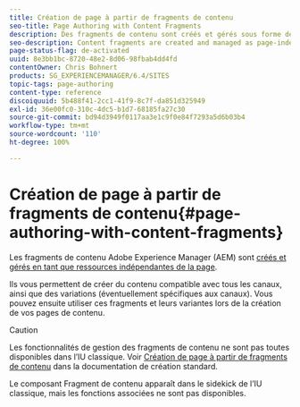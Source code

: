 ```yaml
---
title: Création de page à partir de fragments de contenu
seo-title: Page Authoring with Content Fragments
description: Des fragments de contenu sont créés et gérés sous forme de ressources indépendantes de la page. Ils vous permettent de créer du contenu compatible avec tous les canaux, ainsi que des variations.
seo-description: Content fragments are created and managed as page-independent assets. They allow you to create channel-neutral content, together with variations.
page-status-flag: de-activated
uuid: 8e3bb1bc-8720-48e2-8d06-98fbab4dd4fd
contentOwner: Chris Bohnert
products: SG_EXPERIENCEMANAGER/6.4/SITES
topic-tags: page-authoring
content-type: reference
discoiquuid: 5b488f41-2cc1-41f9-8c7f-da851d325949
exl-id: 36e00fc0-310c-4dc5-b1d7-68185fa27c30
source-git-commit: bd94d3949f0117aa3e1c9f0e84f7293a5d6b03b4
workflow-type: tm+mt
source-wordcount: '110'
ht-degree: 100%

---
```


# Création de page à partir de fragments de contenu{#page-authoring-with-content-fragments}

Les fragments de contenu Adobe Experience Manager (AEM) sont [créés et gérés en tant que ressources indépendantes de la page](/help/assets/content-fragments.md).

Ils vous permettent de créer du contenu compatible avec tous les canaux, ainsi que des variations (éventuellement spécifiques aux canaux). Vous pouvez ensuite utiliser ces fragments et leurs variantes lors de la création de vos pages de contenu.

>[!CAUTION]
>
>Les fonctionnalités de gestion des fragments de contenu ne sont pas toutes disponibles dans l’IU classique. Voir [Création de page à partir de fragments de contenu](/help/sites-authoring/content-fragments.md) dans la documentation de création standard.
>
>Le composant Fragment de contenu apparaît dans le sidekick de l’IU classique, mais les fonctions associées ne sont pas disponibles.
